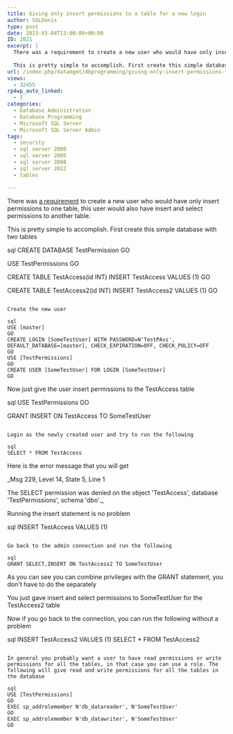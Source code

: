 ```yaml
---
title: Giving only insert permissions to a table for a new login
author: SQLDenis
type: post
date: 2013-03-04T13:00:00+00:00
ID: 2021
excerpt: |
  There was a requirement to create a new user who would have only insert permissions to one table, this user would also have insert and select permissions to another table.
  
  This is pretty simple to accomplish. First create this simple database with tw&hellip;
url: /index.php/datamgmt/dbprogramming/giving-only-insert-permissions-to/
views:
  - 32455
rp4wp_auto_linked:
  - 1
categories:
  - Database Administration
  - Database Programming
  - Microsoft SQL Server
  - Microsoft SQL Server Admin
tags:
  - security
  - sql server 2000
  - sql server 2005
  - sql server 2008
  - sql server 2012
  - tables

---
```

There was [a requirement][1] to create a new user who would have only insert permissions to one table, this user would also have insert and select permissions to another table.

This is pretty simple to accomplish. First create this simple database with two tables

sql
CREATE DATABASE TestPermission
GO

USE TestPermissions
GO


CREATE TABLE  TestAccess(id INT)
INSERT TestAccess VALUES (1)
GO

CREATE TABLE  TestAccess2(id INT)
INSERT TestAccess2 VALUES (1)
GO
```

Create the new user

sql
USE [master]
GO
CREATE LOGIN [SomeTestUser] WITH PASSWORD=N'TestPAss', DEFAULT_DATABASE=[master], CHECK_EXPIRATION=OFF, CHECK_POLICY=OFF
GO
USE [TestPermissions]
GO
CREATE USER [SomeTestUser] FOR LOGIN [SomeTestUser]
GO
```

Now just give the user insert permissions to the TestAccess table

sql
USE TestPermissions
GO


GRANT INSERT ON TestAccess TO SomeTestUser
```

Login as the newly created user and try to run the following

sql
SELECT * FROM TestAccess
```

Here is the error message that you will get

_Msg 229, Level 14, State 5, Line 1
  
The SELECT permission was denied on the object 'TestAccess', database 'TestPermissions', schema 'dbo'._

Running the insert statement is no problem

sql
INSERT TestAccess VALUES (1)
```

Go back to the admin connection and run the following

sql
GRANT SELECT,INSERT ON TestAccess2 TO SomeTestUser
```

As you can see you can combine privileges with the GRANT statement, you don't have to do the separately

You just gave insert and select permissions to SomeTestUser for the TestAccess2 table

Now if you go back to the connection, you can run the following without a problem

sql
INSERT TestAccess2 VALUES (1)
SELECT * FROM TestAccess2
```

In general you probably want a user to have read permissions or write permissions for all the tables, in that case you can use a role. The following will give read and write permissions for all the tables in the database

sql
USE [TestPermissions]
GO
EXEC sp_addrolemember N'db_datareader', N'SomeTestUser'
GO
EXEC sp_addrolemember N'db_datawriter', N'SomeTestUser'
GO
```


 [1]: http://stackoverflow.com/questions/15204118/how-do-i-create-a-user-in-sql-server-that-only-has-access-to-one-table-and-can